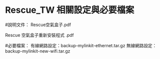 # Rescue_TW 相關設定與必要檔案

#說明文件：
Rescue空氣盒子.pdf

Rescue 空氣盒子重新安裝程式 .pdf

#必要檔案：
有線網路設定：backup-mylinkit-ethernet.tar.gz
無線網路設定：backup-mylinkit-new-wifi.tar.gz
